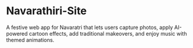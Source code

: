 # Navarathiri-Site
A festive web app for Navaratri that lets users capture photos, apply AI-powered cartoon effects, add traditional makeovers, and enjoy music with themed animations.
